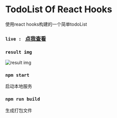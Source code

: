
# TodoList Of React Hooks
使用react hooks构建的一个简单todoList

### `live : ` [点我查看](https://zzzz-ssq.github.io/todoList-of-react-hooks)



### `result img`

![result img](https://raw.githubusercontent.com/zzZZ-ssq/todoList-of-react-hooks/master/result.png)


### `npm start`
启动本地服务


### `npm run build`
生成打包文件
